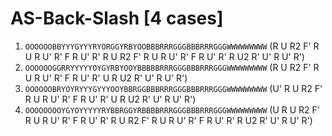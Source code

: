 # AS-Back-Slash [4 cases]

1. `OOOOOOBBYYYGYYYRYORGGYRBYOOBBBRRRGGGBBBRRRGGGWWWWWWWWW` (R U R2 F' R U R U' R' F R U' R' R U R2 F' R U R U' R' F R U' R' R U2 R' U' R U' R')
1. `OOOOOOGGRRYYYYYOYGYRBYOOYBBBBBRRRGGGBBBRRRGGGWWWWWWWWW` (R U R2 F' R U R U' R' F R U' R' U R U2 R' U' R U' R')
1. `OOOOOOBRYOYRYYYGYYYOOYBBRGGBBBRRRGGGBBBRRRGGGWWWWWWWWW` (U' R U R2 F' R U R U' R' F R U' R' U R U2 R' U' R U' R')
1. `OOOOOOOOYGYOYYYYYRYBBRGGYRBBBBRRRGGGBBBRRRGGGWWWWWWWWW` (U R U R2 F' R U R U' R' F R U' R' R U R2 F' R U R U' R' F R U' R' R U2 R' U' R U' R')
